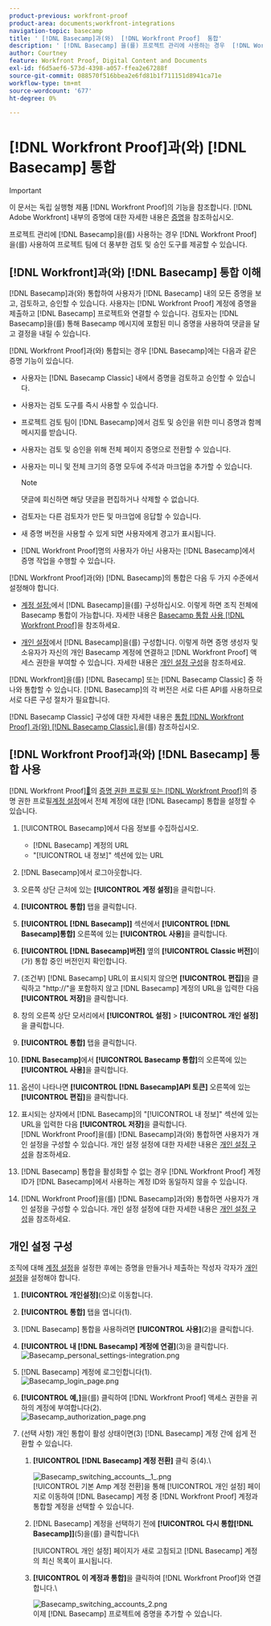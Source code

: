 ```yaml
---
product-previous: workfront-proof
product-area: documents;workfront-integrations
navigation-topic: basecamp
title: ' [!DNL Basecamp]과(와)  [!DNL Workfront Proof]  통합'
description: ' [!DNL Basecamp] 을(를) 프로젝트 관리에 사용하는 경우  [!DNL Workfront Proof]을(를) 사용하여 프로젝트 팀에 보다 풍부한 검토 및 승인 도구를 제공할 수 있습니다.'
author: Courtney
feature: Workfront Proof, Digital Content and Documents
exl-id: f6d5aef6-573d-4398-a057-ffea2e67288f
source-git-commit: 088570f516bbea2e6fd81b1f711151d8941ca71e
workflow-type: tm+mt
source-wordcount: '677'
ht-degree: 0%

---
```


# [!DNL Workfront Proof]과(와) [!DNL Basecamp] 통합

>[!IMPORTANT]
>
>이 문서는 독립 실행형 제품 [!DNL Workfront Proof]의 기능을 참조합니다. [!DNL Adobe Workfront] 내부의 증명에 대한 자세한 내용은 [증명](../../../review-and-approve-work/proofing/proofing.md)을 참조하십시오.

프로젝트 관리에 [!DNL Basecamp]을(를) 사용하는 경우 [!DNL Workfront Proof]을(를) 사용하여 프로젝트 팀에 더 풍부한 검토 및 승인 도구를 제공할 수 있습니다.

## [!DNL Workfront]과(와) [!DNL Basecamp] 통합 이해

[!DNL Basecamp]과(와) 통합하여 사용자가 [!DNL Basecamp] 내의 모든 증명을 보고, 검토하고, 승인할 수 있습니다. 사용자는 [!DNL Workfront Proof] 계정에 증명을 제출하고 [!DNL Basecamp] 프로젝트와 연결할 수 있습니다. 검토자는 [!DNL Basecamp]을(를) 통해 Basecamp 메시지에 포함된 미니 증명을 사용하여 댓글을 달고 결정을 내릴 수 있습니다.

[!DNL Workfront Proof]과(와) 통합되는 경우 [!DNL Basecamp]에는 다음과 같은 증명 기능이 있습니다.

* 사용자는 [!DNL Basecamp Classic] 내에서 증명을 검토하고 승인할 수 있습니다.
* 사용자는 검토 도구를 즉시 사용할 수 있습니다.
* 프로젝트 검토 팀이 [!DNL Basecamp]에서 검토 및 승인을 위한 미니 증명과 함께 메시지를 받습니다.
* 사용자는 검토 및 승인을 위해 전체 페이지 증명으로 전환할 수 있습니다.
* 사용자는 미니 및 전체 크기의 증명 모두에 주석과 마크업을 추가할 수 있습니다.

  >[!NOTE]
  >
  >댓글에 회신하면 해당 댓글을 편집하거나 삭제할 수 없습니다.

* 검토자는 다른 검토자가 만든 및 마크업에 응답할 수 있습니다.
* 새 증명 버전을 사용할 수 있게 되면 사용자에게 경고가 표시됩니다.
* [!DNL Workfront Proof]명의 사용자가 아닌 사용자는 [!DNL Basecamp]에서 증명 작업을 수행할 수 있습니다.

[!DNL Workfront Proof]과(와) [!DNL Basecamp]의 통합은 다음 두 가지 수준에서 설정해야 합니다.

* [계정 설정:](https://support.workfront.com/hc/en-us/sections/115000912147-Account-settings)에서 [!DNL Basecamp]을(를) 구성하십시오. 이렇게 하면 조직 전체에 Basecamp 통합이 가능합니다. 자세한 내용은 [Basecamp 통합 사용 [!DNL Workfront Proof]](#enabling-the-basecamp-integration-with-workfront-proof)을 참조하세요.

* [개인 설정](https://support.workfront.com/hc/en-us/sections/115000921168-Personal-settings)에서 [!DNL Basecamp]을(를) 구성합니다. 이렇게 하면 증명 생성자 및 소유자가 자신의 개인 Basecamp 계정에 연결하고 [!DNL Workfront Proof] 액세스 권한을 부여할 수 있습니다. 자세한 내용은 [개인 설정 구성](#configuring-personal-settings)을 참조하세요.

[!DNL Workfront]을(를) [!DNL Basecamp] 또는 [!DNL Basecamp Classic] 중 하나와 통합할 수 있습니다. [!DNL Basecamp]의 각 버전은 서로 다른 API를 사용하므로 서로 다른 구성 절차가 필요합니다.

[!DNL Basecamp Classic] 구성에 대한 자세한 내용은 [통합 [!DNL Workfront Proof] 과(와) [!DNL Basecamp Classic].](https://support.workfront.com/knowledge/articles/115004234707/en-us?brand_id=662728&amp;return_to=%2Fhc%2Fen-us%2Farticles%2F115004234707)을(를) 참조하십시오.

## [!DNL Workfront Proof]과(와) [!DNL Basecamp] 통합 사용

 [!DNL Workfront Proof][&#128279;](../../../workfront-proof/wp-acct-admin/account-settings/proof-perm-profiles-in-wp.md)의 [증명 권한 프로필 또는  [!DNL Workfront Proof]](../../../workfront-proof/wp-acct-admin/account-settings/proof-perm-profiles-in-wp.md)의 증명 권한 프로필[계정 설정](https://support.workfront.com/hc/en-us/sections/115000912147-Account-settings)에서 전체 계정에 대한 [!DNL Basecamp] 통합을 설정할 수 있습니다.

1. [!UICONTROL Basecamp]에서 다음 정보를 수집하십시오.

   * [!DNL Basecamp] 계정의 URL
   * &quot;[!UICONTROL 내 정보]&quot; 섹션에 있는 URL

1. [!DNL Basecamp]에서 로그아웃합니다.
1. 오른쪽 상단 근처에 있는 **[!UICONTROL 계정 설정]**&#x200B;을 클릭합니다.
1. **[!UICONTROL 통합]** 탭을 클릭합니다.
1. **[!UICONTROL [!DNL Basecamp]]** 섹션에서 **[!UICONTROL [!DNL Basecamp]통합]** 오른쪽에 있는 **[!UICONTROL 사용]**&#x200B;을 클릭합니다.

1. **[!UICONTROL [!DNL Basecamp]버전]** 옆의 **[!UICONTROL Classic 버전]**&#x200B;이(가) 통합 중인 버전인지 확인합니다.

1. (조건부) [!DNL Basecamp] URL이 표시되지 않으면 **[!UICONTROL 편집]**&#x200B;을 클릭하고 &quot;http://&quot;을 포함하지 않고 [!DNL Basecamp] 계정의 URL을 입력한 다음 **[!UICONTROL 저장]**&#x200B;을 클릭합니다.

1. 창의 오른쪽 상단 모서리에서 **[!UICONTROL 설정]** > **[!UICONTROL 개인 설정]**&#x200B;을 클릭합니다.

1. **[!UICONTROL 통합]** 탭을 클릭합니다.
1. **[!DNL Basecamp]**&#x200B;에서 **[!UICONTROL Basecamp 통합]**&#x200B;의 오른쪽에 있는 **[!UICONTROL 사용]**&#x200B;을 클릭합니다.

1. 옵션이 나타나면 **[!UICONTROL [!DNL Basecamp]API 토큰]** 오른쪽에 있는 **[!UICONTROL 편집]**&#x200B;을 클릭합니다.

1. 표시되는 상자에서 [!DNL Basecamp]의 &quot;[!UICONTROL 내 정보]&quot; 섹션에 있는 URL을 입력한 다음 **[!UICONTROL 저장]**&#x200B;을 클릭합니다.\
   [!DNL Workfront Proof]을(를) [!DNL Basecamp]과(와) 통합하면 사용자가 개인 설정을 구성할 수 있습니다. 개인 설정 설정에 대한 자세한 내용은 [개인 설정 구성](#configuring-personal-settings)을 참조하세요.

1. [!DNL Basecamp] 통합을 활성화할 수 없는 경우 [!DNL Workfront Proof] 계정 ID가 [!DNL Basecamp]에서 사용하는 계정 ID와 동일하지 않을 수 있습니다.
1. [!DNL Workfront Proof]을(를) [!DNL Basecamp]과(와) 통합하면 사용자가 개인 설정을 구성할 수 있습니다. 개인 설정 설정에 대한 자세한 내용은 [개인 설정 구성](#configuring-personal-settings)을 참조하세요.

## 개인 설정 구성

조직에 대해 [계정 설정](https://support.workfront.com/hc/en-us/sections/115000912147-Account-settings)을 설정한 후에는 증명을 만들거나 제출하는 작성자 각자가 [개인 설정](https://support.workfront.com/hc/en-us/sections/115000921168-Personal-settings)을 설정해야 합니다.

1. **[!UICONTROL 개인**&#x200B;**설정]**(으)로 이동합니다.

1. **[!UICONTROL 통합]** 탭을 엽니다(1).
1. [!DNL Basecamp] 통합을 사용하려면 **[!UICONTROL 사용]**(2)을 클릭합니다.
1. **[!UICONTROL 내 [!DNL Basecamp] 계정에 연결]**(3)을 클릭합니다.\
   ![Basecamp_personal_settings-integration.png](assets/basecamp-personal-settings-integration-350x174.png)

1. [!DNL Basecamp] 계정에 로그인합니다(1).\
   ![Basecamp_login_page.png](assets/basecamp-login-page-350x107.png)

1. **[!UICONTROL 예,]**&#x200B;을(를) 클릭하여 [!DNL Workfront Proof] 액세스 권한을 귀하의 계정에 부여합니다(2).\
   ![Basecamp_authorization_page.png](assets/basecamp-authorization-page-350x173.png)

1. (선택 사항) 개인 통합이 활성 상태이면(3) [!DNL Basecamp] 계정 간에 쉽게 전환할 수 있습니다.

   1. **[!UICONTROL [!DNL Basecamp] 계정 전환]** 클릭 중(4).\

      ![Basecamp_switching_accounts__1_.png](assets/basecamp-switching-accounts--1--350x179.png)\
      [!UICONTROL 기본 Amp 계정 전환]을 통해 [!UICONTROL 개인 설정] 페이지로 이동하여 [!DNL Basecamp] 계정 중 [!DNL Workfront Proof] 계정과 통합할 계정을 선택할 수 있습니다.

   1. [!DNL Basecamp] 계정을 선택하기 전에 **[!UICONTROL 다시 통합[!DNL Basecamp]]**(5)을(를) 클릭합니다\

      [!UICONTROL 개인 설정] 페이지가 새로 고침되고 [!DNL Basecamp] 계정의 최신 목록이 표시됩니다.

   1. **[!UICONTROL 이 계정과 통합]**&#x200B;을 클릭하여 [!DNL Workfront Proof]와 연결합니다.\

      ![Basecamp_switching_accounts_2.png](assets/basecamp-switching-accounts-2-350x138.png)\
      이제 [!DNL Basecamp] 프로젝트에 증명을 추가할 수 있습니다.
